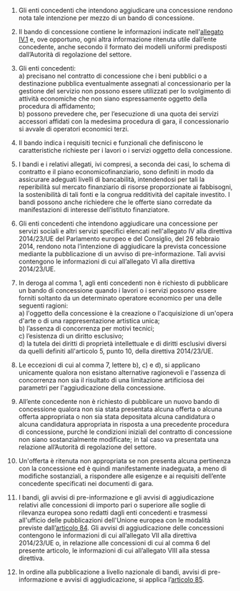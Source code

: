 1. Gli enti concedenti che intendono aggiudicare una concessione rendono nota tale intenzione per mezzo di un bando di concessione.

2. Il bando di concessione contiene le informazioni indicate nell'[allegato IV.1](/index.html?section=attachment-4-1&version=1) e, ove opportuno, ogni altra informazione ritenuta utile dall’ente concedente, anche secondo il formato dei modelli uniformi predisposti dall’Autorità di regolazione del settore. 

3. Gli enti concedenti:<br>a) precisano nel contratto di concessione che i beni pubblici o a destinazione pubblica eventualmente assegnati al concessionario per la gestione del servizio non possono essere utilizzati per lo svolgimento di attività economiche che non siano espressamente oggetto della procedura di affidamento;<br>b) possono prevedere che, per l’esecuzione di una quota dei servizi accessori affidati con la medesima procedura di gara, il concessionario si avvale di operatori economici terzi.

4. Il bando indica i requisiti tecnici e funzionali che definiscono le caratteristiche richieste per i lavori o i servizi oggetto della concessione.

5. I bandi e i relativi allegati, ivi compresi, a seconda dei casi, lo schema di contratto e il piano economicofinanziario, sono definiti in modo da assicurare adeguati livelli di bancabilità, intendendosi per tali la reperibilità sul mercato finanziario di risorse proporzionate ai fabbisogni, la sostenibilità di tali fonti e la congrua redditività del capitale investito. I bandi possono anche richiedere che le offerte siano corredate da manifestazioni di interesse dell’istituto finanziatore.

6. Gli enti concedenti che intendono aggiudicare una concessione per servizi sociali e altri servizi specifici elencati nell'allegato IV alla direttiva 2014/23/UE del Parlamento europeo e del Consiglio, del 26 febbraio 2014, rendono nota l’intenzione di aggiudicare la prevista concessione mediante la pubblicazione di un avviso di pre-informazione. Tali avvisi contengono le informazioni di cui all’allegato VI alla direttiva 2014/23/UE.

7. In deroga al comma 1, agli enti concedenti non è richiesto di pubblicare un bando di concessione quando i lavori o i servizi possono essere forniti soltanto da un determinato operatore economico per una delle seguenti ragioni:<br>a) l'oggetto della concessione è la creazione o l'acquisizione di un'opera d'arte o di una rappresentazione artistica unica;<br>b) l’assenza di concorrenza per motivi tecnici;<br>c) l’esistenza di un diritto esclusivo;<br>d) la tutela dei diritti di proprietà intellettuale e di diritti esclusivi diversi da quelli definiti all'articolo 5, punto 10, della direttiva 2014/23/UE.

8. Le eccezioni di cui al comma 7, lettere b), c) e d), si applicano unicamente qualora non esistano alternative ragionevoli e l'assenza di concorrenza non sia il risultato di una limitazione artificiosa dei parametri per l'aggiudicazione della concessione.

9. All’ente concedente non è richiesto di pubblicare un nuovo bando di concessione qualora non sia stata presentata alcuna offerta o alcuna offerta appropriata o non sia stata depositata alcuna candidatura o alcuna candidatura appropriata in risposta a una precedente procedura di concessione, purché le condizioni iniziali del contratto di concessione non siano sostanzialmente modificate; in tal caso va presentata una relazione all’Autorità di regolazione del settore.

10. Un'offerta è ritenuta non appropriata se non presenta alcuna pertinenza con la concessione ed è quindi manifestamente inadeguata, a meno di modifiche sostanziali, a rispondere alle esigenze e ai requisiti dell’ente concedente specificati nei documenti di gara.

11. I bandi, gli avvisi di pre-informazione e gli avvisi di aggiudicazione relativi alle concessioni di importo pari o superiore alle soglie di rilevanza europea sono redatti dagli enti concedenti e trasmessi all'ufficio delle pubblicazioni dell'Unione europea con le modalità previste dall’[articolo 84](/index.html?article=articolo-84&version=2). Gli avvisi di aggiudicazione delle concessioni contengono le informazioni di cui all’allegato VII alla direttiva 2014/23/UE o, in relazione alle concessioni di cui al comma 6 del presente articolo, le informazioni di cui all’allegato VIII alla stessa direttiva.

12. In ordine alla pubblicazione a livello nazionale di bandi, avvisi di pre-informazione e avvisi di aggiudicazione, si applica l’[articolo 85](/index.html?article=articolo-85&version=1).
